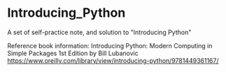 # Introducing_Python
A set of self-practice note, and solution to "Introducing Python"

Reference book information:
Introducing Python: Modern Computing in Simple Packages
1st Edition
by Bill Lubanovic 
https://www.oreilly.com/library/view/introducing-python/9781449361167/
